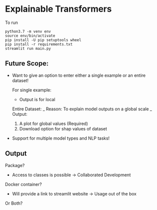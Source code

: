 # Explainable Transformers

To run

```
python3.7 -m venv env
source env/bin/activate
pip install -U pip setuptools wheel
pip install -r requirements.txt
streamlit run main.py
```

## Future Scope:

-   Want to give an option to enter either a single example or an entire dataset!

    For single example:

    -   Output is for local

    Entire Dataset:
    _ Reason: To explain model outputs on a global scale
    _ Output:

    1.  A plot for global values (Required)
    2.  Download option for shap values of dataset

-   Support for multiple model types and NLP tasks!

## Output

Package?

-   Access to classes is possible -> Collaborated Development

Docker container?

-   Will provide a link to streamlit website -> Usage out of the box

Or Both?
